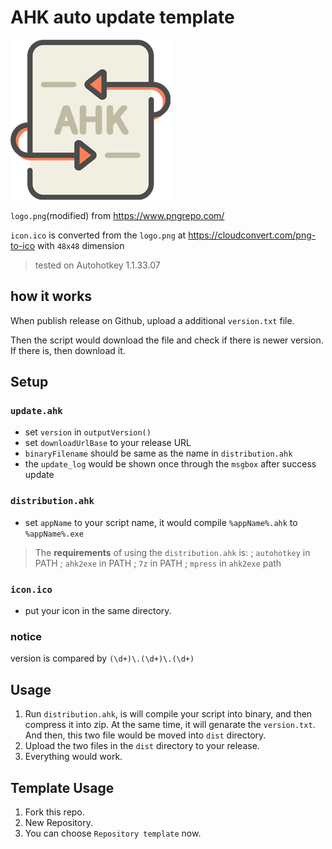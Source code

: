 # AHK auto update template

![](logo.png)

`logo.png`(modified) from https://www.pngrepo.com/ 

`icon.ico` is converted from the `logo.png`  at https://cloudconvert.com/png-to-ico with `48x48` dimension

> tested on Autohotkey 1.1.33.07

## how it works

When publish release on Github, upload a additional `version.txt` file.

Then the script would download the file and check if there is newer version. If there is, then download it.

## Setup

### `update.ahk`
- set `version` in `outputVersion()`
- set `downloadUrlBase` to your release URL
- `binaryFilename` should be same as the name in `distribution.ahk`
- the `update_log` would be shown once through the `msgbox` after success update

### `distribution.ahk`
- set `appName` to your script name, it would compile `%appName%.ahk` to `%appName%.exe`
> The **requirements** of using the `distribution.ahk` is:
  ; `autohotkey` in PATH
  ; `ahk2exe` in PATH
  ; `7z` in PATH
  ; `mpress` in `ahk2exe` path

### `icon.ico`
- put your icon in the same directory.

### notice
version is compared by `(\d+)\.(\d+)\.(\d+)`

## Usage
1. Run `distribution.ahk`, is will compile your script into binary, and then compress it into zip. At the same time, it will genarate the `version.txt`. And then, this two file would be moved into `dist` directory.
2. Upload the two files in the `dist` directory to your release.
3. Everything would work.

## Template Usage

1. Fork this repo.
2. New Repository.
3. You can choose `Repository template` now.

